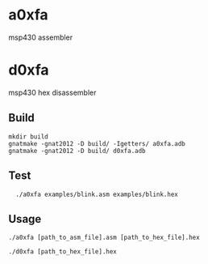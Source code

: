 # a0xfa
msp430 assembler
# d0xfa
msp430 hex disassembler

## Build
```
mkdir build
gnatmake -gnat2012 -D build/ -Igetters/ a0xfa.adb
gnatmake -gnat2012 -D build/ d0xfa.adb
```

## Test
```
  ./a0xfa examples/blink.asm examples/blink.hex
```

## Usage
```
./a0xfa [path_to_asm_file].asm [path_to_hex_file].hex

./d0xfa [path_to_hex_file].hex
```
